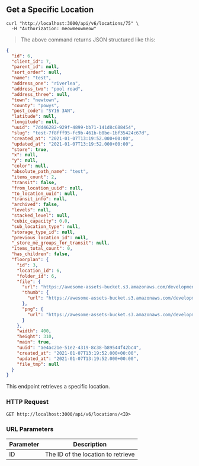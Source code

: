 ## Get a Specific Location

```shell
curl "http://localhost:3000/api/v6/locations/75" \
  -H "Authorization: meowmeowmeow"
```

> The above command returns JSON structured like this:

```json
{
  "id": 6,
  "client_id": 7,
  "parent_id": null,
  "sort_order": null,
  "name": "test",
  "address_one": "riverlea",
  "address_two": "pool road",
  "address_three": null,
  "town": "newtown",
  "county": "powys",
  "post_code": "SY16 3AN",
  "latitude": null,
  "longitude": null,
  "uuid": "7dd46282-929f-4899-bb71-141d8c688454",
  "slug": "test-7f8fff95-fc9b-461b-b0be-1bf35424c67d",
  "created_at": "2021-01-07T13:19:52.000+00:00",
  "updated_at": "2021-01-07T13:19:52.000+00:00",
  "store": true,
  "x": null,
  "y": null,
  "color": null,
  "absolute_path_name": "test",
  "items_count": 2,
  "transit": false,
  "from_location_uuid": null,
  "to_location_uuid": null,
  "transit_info": null,
  "archived": false,
  "levels": null,
  "stacked_level": null,
  "cubic_capacity": 0.0,
  "sub_location_type": null,
  "storage_type_id": null,
  "previous_location_id": null,
  "_store_me_groups_for_transit": null,
  "items_total_count": 0,
  "has_children": false,
  "floorplan": {
    "id": 3,
    "location_id": 6,
    "folder_id": 6,
    "file": {
      "url": "https://awesome-assets-bucket.s3.amazonaws.com/development/uploads/floorplan/file/3/floorplan.png",
      "thumb": {
        "url": "https://awesome-assets-bucket.s3.amazonaws.com/development/uploads/floorplan/file/3/thumb_floorplan_thumb.png"
      },
      "png": {
        "url": "https://awesome-assets-bucket.s3.amazonaws.com/development/uploads/floorplan/file/3/png_floorplan_png.png"
      }
    },
    "width": 400,
    "height": 310,
    "main": true,
    "uuid": "ae4ac21e-51e2-4319-8c38-b89544f42bc4",
    "created_at": "2021-01-07T13:19:52.000+00:00",
    "updated_at": "2021-01-07T13:19:52.000+00:00",
    "file_tmp": null
  }
}
```

This endpoint retrieves a specific location.

### HTTP Request

`GET http://localhost:3000/api/v6/locations/<ID>`

### URL Parameters

Parameter | Description
--------- | -----------
ID | The ID of the location to retrieve
